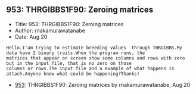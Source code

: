 ## 953: THRGIBBS1F90: Zeroing matrices

- Title: 953: THRGIBBS1F90: Zeroing matrices
- Author: rnakamurawatanabe
- Date: Aug 20

```
Hello.I'am trying to estimate breeding values  through THRGIBBS.My data have 2 binary traits.When the program runs, the
matrices that appear on screen show some columns and rows with zero but in the input file, that is no zero on those
columns or rows.The input file and a example of what happens is attach.Anyone know what could be happening?Thanks!
```

- [953](0953.md): THRGIBBS1F90: Zeroing matrices by rnakamurawatanabe, Aug 20
